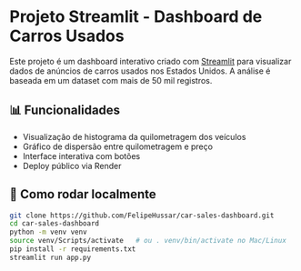 # Projeto Streamlit - Dashboard de Carros Usados

Este projeto é um dashboard interativo criado com [Streamlit](https://streamlit.io) para visualizar dados de anúncios de carros usados nos Estados Unidos. A análise é baseada em um dataset com mais de 50 mil registros.

## 📊 Funcionalidades

- Visualização de histograma da quilometragem dos veículos
- Gráfico de dispersão entre quilometragem e preço
- Interface interativa com botões
- Deploy público via Render

## 🚀 Como rodar localmente

```bash
git clone https://github.com/FelipeHussar/car-sales-dashboard.git
cd car-sales-dashboard
python -m venv venv
source venv/Scripts/activate   # ou . venv/bin/activate no Mac/Linux
pip install -r requirements.txt
streamlit run app.py

